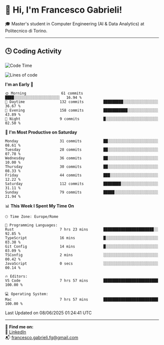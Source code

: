 # 👋 Hi, I'm Francesco Gabrieli!

🎓 Master's student in Computer Engineering (AI & Data Analytics) at Politecnico di Torino.  

---

## 🕒 Coding Activity

<!--START_SECTION:waka-->
![Code Time](http://img.shields.io/badge/Code%20Time-61%20hrs%2016%20mins-blue)

![Lines of code](https://img.shields.io/badge/From%20Hello%20World%20I%27ve%20Written-84.8%20thousand%20lines%20of%20code-blue)

**I'm an Early 🐤** 

```text
🌞 Morning                61 commits          ████░░░░░░░░░░░░░░░░░░░░░   16.94 % 
🌆 Daytime                132 commits         █████████░░░░░░░░░░░░░░░░   36.67 % 
🌃 Evening                158 commits         ███████████░░░░░░░░░░░░░░   43.89 % 
🌙 Night                  9 commits           █░░░░░░░░░░░░░░░░░░░░░░░░   02.50 % 
```
📅 **I'm Most Productive on Saturday** 

```text
Monday                   31 commits          ██░░░░░░░░░░░░░░░░░░░░░░░   08.61 % 
Tuesday                  28 commits          ██░░░░░░░░░░░░░░░░░░░░░░░   07.78 % 
Wednesday                36 commits          ██░░░░░░░░░░░░░░░░░░░░░░░   10.00 % 
Thursday                 30 commits          ██░░░░░░░░░░░░░░░░░░░░░░░   08.33 % 
Friday                   44 commits          ███░░░░░░░░░░░░░░░░░░░░░░   12.22 % 
Saturday                 112 commits         ████████░░░░░░░░░░░░░░░░░   31.11 % 
Sunday                   79 commits          █████░░░░░░░░░░░░░░░░░░░░   21.94 % 
```


📊 **This Week I Spent My Time On** 

```text
🕑︎ Time Zone: Europe/Rome

💬 Programming Languages: 
Rust                     7 hrs 23 mins       ███████████████████████░░   92.85 % 
TypeScript               16 mins             █░░░░░░░░░░░░░░░░░░░░░░░░   03.38 % 
Git Config               14 mins             █░░░░░░░░░░░░░░░░░░░░░░░░   03.09 % 
TSConfig                 2 mins              ░░░░░░░░░░░░░░░░░░░░░░░░░   00.42 % 
JavaScript               0 secs              ░░░░░░░░░░░░░░░░░░░░░░░░░   00.14 % 

🔥 Editors: 
VS Code                  7 hrs 57 mins       █████████████████████████   100.00 % 

💻 Operating System: 
Mac                      7 hrs 57 mins       █████████████████████████   100.00 % 
```


 Last Updated on 08/06/2025 01:24:41 UTC
<!--END_SECTION:waka-->


---



🔗 **Find me on:**  
💼 [LinkedIn](https://www.linkedin.com/in/francesco-gabrieli)  
📬 francesco.gabrieli.fg@gmail.com  




